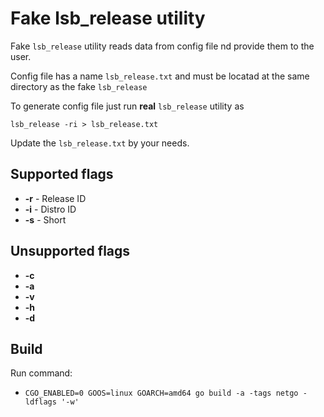
# Fake lsb_release utility

Fake `lsb_release` utility reads data from config file nd
provide them to the user.

Config file has a name `lsb_release.txt` and must be locatad at the same
directory as the fake `lsb_release`

To generate config file just run **real** `lsb_release` utility as

```
lsb_release -ri > lsb_release.txt
```

Update the `lsb_release.txt` by your needs.

## Supported flags

- **-r** - Release ID
- **-i** - Distro ID
- **-s** - Short 

## Unsupported flags

- **-c** 
- **-a**
- **-v**
- **-h**
- **-d**

## Build

Run command:

- `CGO_ENABLED=0 GOOS=linux GOARCH=amd64 go build -a -tags netgo -ldflags '-w'  `

